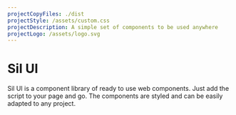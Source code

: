```yaml
---
projectCopyFiles: ./dist
projectStyle: /assets/custom.css
projectDescription: A simple set of components to be used anywhere
projectLogo: /assets/logo.svg
---
```


# Sil UI

Sil UI is a component library of ready to use web components. Just add the script to your page and go. The components are styled and can be easily adapted to any project.